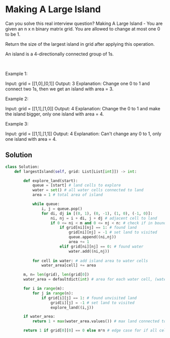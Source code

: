 # Making A Large Island

Can you solve this real interview question? Making A Large Island - You are given an n x n binary matrix grid. You are allowed to change at most one 0 to be 1.

Return the size of the largest island in grid after applying this operation.

An island is a 4-directionally connected group of 1s.

 

Example 1:


Input: grid = [[1,0],[0,1]]
Output: 3
Explanation: Change one 0 to 1 and connect two 1s, then we get an island with area = 3.


Example 2:


Input: grid = [[1,1],[1,0]]
Output: 4
Explanation: Change the 0 to 1 and make the island bigger, only one island with area = 4.

Example 3:


Input: grid = [[1,1],[1,1]]
Output: 4
Explanation: Can't change any 0 to 1, only one island with area = 4.

## Solution
```py
class Solution:
    def largestIsland(self, grid: List[List[int]]) -> int:

        def explore_land(start): 
            queue = [start] # land cells to explore
            water = set() # all water cells connected to land
            area = 1 # total area of island

            while queue:
                i, j = queue.pop()
                for di, dj in [(0, 1), (0, -1), (1, 0), (-1, 0)]:
                    ni, nj = i + di, j + dj # adjacent cell to land
                    if 0 <= ni < m and 0 <= nj < n: # check if in bounds
                        if grid[ni][nj] == 1: # found land
                            grid[ni][nj] = -1 # set land to visited
                            queue.append((ni,nj)) 
                            area += 1 
                        elif grid[ni][nj] == 0: # found water
                            water.add((ni,nj))
            
            for cell in water: # add island area to water cells
                water_area[cell] += area

        m, n= len(grid), len(grid[0]) 
        water_area = defaultdict(int) # area for each water cell, (water cell): area

        for i in range(m):
            for j in range(n):
                if grid[i][j] == 1: # found unvisited land
                    grid[i][j] = -1 # set land to visited
                    explore_land((i,j))

        if water_area:
            return 1 + max(water_area.values()) # max land connected to water + 1 for water

        return 1 if grid[0][0] == 0 else m*n # edge case for if all cells are water or land
```
